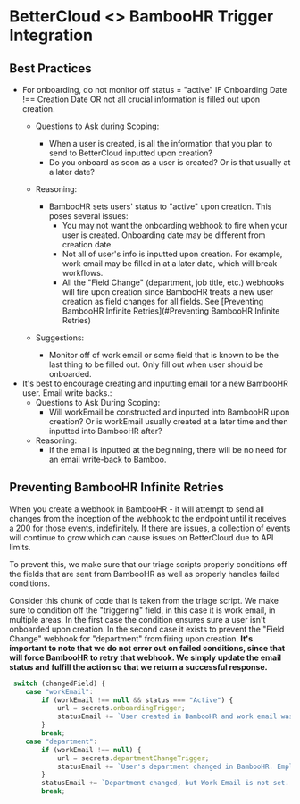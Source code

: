 # BetterCloud <> BambooHR Trigger Integration

## Best Practices
* For onboarding, do not monitor off status = "active" IF Onboarding Date !== Creation Date OR not all crucial information is filled out upon creation.
  * Questions to Ask during Scoping:
      * When a user is created, is all the information that you plan to send to BetterCloud inputted upon creation?
      * Do you onboard as soon as a user is created? Or is that usually at a later date?
  * Reasoning:
    * BambooHR sets users' status to "active" upon creation. This poses several issues:
      * You may not want the onboarding webhook to fire when your user is created. Onboarding date may be different from creation date.
      * Not all of user's info is inputted upon creation. For example, work email may be filled in at a later date, which will break workflows.
      * All  the "Field Change" (department, job title, etc.) webhooks will fire upon creation since BambooHR treats a new user creation as field changes for all fields. See [Preventing BambooHR Infinite Retries](#Preventing BambooHR Infinite Retries)

  * Suggestions:
    * Monitor off of work email or some field that is known to be the last thing to be filled out. Only fill out when user should be onboarded.
* It's best to encourage creating and inputting email for a new BambooHR user. Email write backs.:
  * Questions to Ask During Scoping:
    * Will workEmail be constructed and inputted into BambooHR upon creation? Or is workEmail usually created at a later time and then inputted into BambooHR after?
  * Reasoning:
    * If the email is inputted at the beginning, there will be no need for an email write-back to Bamboo. 

## Preventing BambooHR Infinite Retries
When you create a webhook in BambooHR - it will attempt to send all changes from the inception of the webhook to the endpoint until it receives a 200 for those events, indefinitely. If there are issues, a collection of events will continue to grow which can cause issues on BetterCloud due to API limits.

To prevent this, we make sure that our triage scripts properly conditions off the fields that are sent from BambooHR as well as properly handles failed conditions.

Consider this chunk of code that is taken from the triage script. We make sure to condition off the "triggering" field, in this case it is work email, in multiple areas. In the first case the condition ensures sure a user isn't onboarded upon creation. In the second case it exists to prevent the "Field Change" webhook for "department" from firing upon creation. **It's important to note that we do not error out on failed conditions, since that will force BambooHR to retry that webhook. We simply update the email status and fulfill the action so that we return a successful response.**
```javascript
 switch (changedField) {
    case "workEmail":
        if (workEmail !== null && status === "Active") {
            url = secrets.onboardingTrigger;
            statusEmail += `User created in BambooHR and work email was set. Employee data: ${JSON.stringify(employee.fields)}\n`;
        }
        break;
    case "department":
        if (workEmail !== null) {
            url = secrets.departmentChangeTrigger;
            statusEmail += `User's department changed in BambooHR. Employee data: ${JSON.stringify(employee.fields)}\n`
        }
        statusEmail += `Department changed, but Work Email is not set. Perhaps this is a new user? BetterCloud workflow will not run. Employee data: ${JSON.stringify(employee.fields)}\n`;
        break;
```